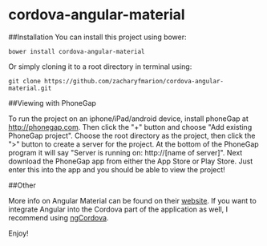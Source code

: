 # cordova-angular-material

##Installation
You can install this project using bower:

`bower install cordova-angular-material`

Or simply cloning it to a root directory in terminal using:

`git clone https://github.com/zacharyfmarion/cordova-angular-material.git`

##Viewing with PhoneGap

To run the project on an iphone/iPad/android device, install phoneGap at http://phonegap.com. Then click the "+" button and choose "Add existing PhoneGap project". Choose the root directory as the project, then click the ">" button to create a server for the project. At the bottom of the PhoneGap program it will say "Server is running on: http://[name of server]". Next download the PhoneGap app from either the App Store or Play Store. Just enter this into the app and you should be able to view the project!

##Other

More info on Angular Material can be found on their [website](https://material.angularjs.org/#/). If you want to integrate Angular into the Cordova part of the application as well, I recommend using [ngCordova](http://ngcordova.com).

Enjoy!


